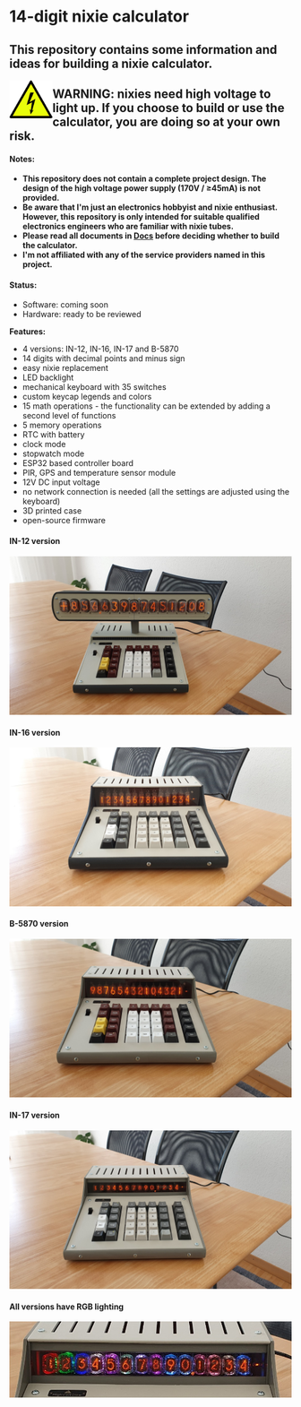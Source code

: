 # 14-digit nixie calculator
## This repository contains some information and ideas for building a nixie calculator.
<img align="left" width="77" src="Images/warning_sign_small.png" />

## WARNING: nixies need high voltage to light up. If you choose to build or use the calculator, you are doing so at your own risk.
#### Notes:
- **This repository does not contain a complete project design. The design of the high voltage power supply (170V / ≥45mA) is not provided.**
- **Be aware that I'm just an electronics hobbyist and nixie enthusiast. However, this repository is only intended for suitable qualified electronics engineers who are familiar with nixie tubes.**
- **Please read all documents in [Docs](Docs) before deciding whether to build the calculator.**
- **I'm not affiliated with any of the service providers named in this project.**
#### Status: 
- Software: coming soon
- Hardware: ready to be reviewed

**Features:**
-	4 versions: IN-12, IN-16, IN-17 and B-5870
-	14 digits with decimal points and minus sign
-	easy nixie replacement
- LED backlight
-	mechanical keyboard with 35 switches
-	custom keycap legends and colors
-	15 math operations - the functionality can be extended by adding a second level of functions
-	5 memory operations
-	RTC with battery
-	clock mode
-	stopwatch mode 
-	ESP32 based controller board
-	PIR, GPS and temperature sensor module
-	12V DC input voltage
-	no network connection is needed (all the settings are adjusted using the keyboard)
-	3D printed case
-	open-source firmware
#### IN-12 version
![IN-12](Images/Calculators/IN-12_version.jpg)
#### IN-16 version
![IN-16](Images/Calculators/IN-16_version.jpg)
#### B-5870 version
![B-5870](Images/Calculators/B-5870_version.jpg)
#### IN-17 version
![IN-17](Images/Calculators/IN-17_version.jpg)
#### All versions have RGB lighting
![IN-16](Images/Calculators/IN-17_version_led_on.jpg)

